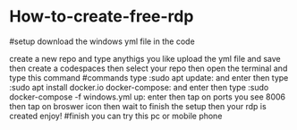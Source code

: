 # How-to-create-free-rdp
#setup
download the windows yml file in the code

create a new repo and type anythigs you like 
upload the yml file and save
then create a codespaces 
then select your repo
then open the terminal and type this command 
#commands
type :sudo apt update: and enter
then type :sudo apt install docker.io docker-compose: and enter
then type :sudo docker-compose -f windows.yml up: enter
then tap on ports you see 8006 
then tap on broswer icon
then wait to finish the setup
then your rdp is created
enjoy!
#finish
you can try this pc or mobile phone

